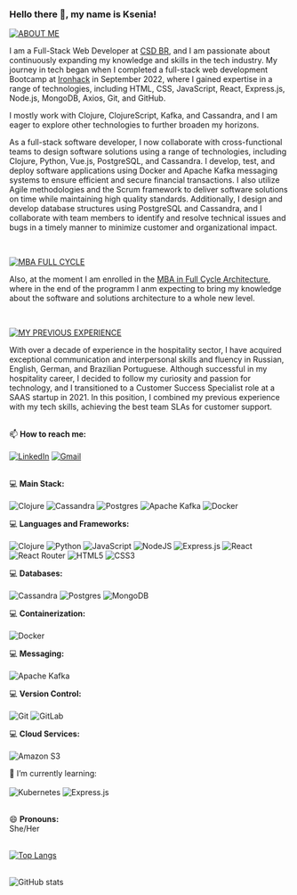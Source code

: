 ### Hello there 👋, my name is Ksenia!

[![ABOUT ME](https://img.shields.io/badge/About%20-Me-blue)](https://fullcycle.com.br/)

I am a Full-Stack Web Developer at [CSD BR](https://csdbr/), and I am passionate about continuously expanding my knowledge and skills in the tech industry. My journey in tech began when I completed a full-stack web development Bootcamp at [Ironhack](https://ironhack.com/) in September 2022, where I gained expertise in a range of technologies, including HTML, CSS, JavaScript, React, Express.js, Node.js, MongoDB, Axios, Git, and GitHub.

I mostly work with Clojure, ClojureScript, Kafka, and Cassandra, and I am eager to explore other technologies to further broaden my horizons.

As a full-stack software developer, I now collaborate with cross-functional teams to design software solutions using a range of technologies, including Clojure, Python, Vue.js, PostgreSQL, and Cassandra. I develop, test, and deploy software applications using Docker and Apache Kafka messaging systems to ensure efficient and secure financial transactions. I also utilize Agile methodologies and the Scrum framework to deliver software solutions on time while maintaining high quality standards. Additionally, I design and develop database structures using PostgreSQL and Cassandra, and I collaborate with team members to identify and resolve technical issues and bugs in a timely manner to minimize customer and organizational impact.

<br>

[![MBA FULL CYCLE](https://img.shields.io/badge/MBA%20-Full%20Cycle%20Architecture-blue)](https://fullcycle.com.br/)

Also, at the moment I am enrolled in the [MBA in Full Cycle Architecture](https://fullcycle.com.br/), where in the end of the programm I anm expecting to bring my knowledge about the software and solutions architecture to a whole new level.

<br>

[![MY PREVIOUS EXPERIENCE](https://img.shields.io/badge/Previous%20-Experience-blue)](https://fullcycle.com.br/)

With over a decade of experience in the hospitality sector, I have acquired exceptional communication and interpersonal skills and fluency in Russian, English, German, and Brazilian Portuguese. Although successful in my hospitality career, I decided to follow my curiosity and passion for technology, and I transitioned to a Customer Success Specialist role at a SAAS startup in 2021. In this position, I combined my previous experience with my tech skills, achieving the best team SLAs for customer support.<br><br>


📫 **How to reach me:** <br><br>
[![LinkedIn](https://img.shields.io/badge/linkedin-%230077B6.svg?style=for-the-badge&logo=linkedin&logoColor=white)](https://www.linkedin.com/in/kseniabusquet/)
[![Gmail](https://img.shields.io/badge/Gmail-D14836?style=for-the-badge&logo=gmail&logoColor=white)](mailto:ksenia.busquet@gmail.com)<br><br>

💻 **Main Stack:**<br><br>
![Clojure](https://img.shields.io/badge/clojure-%230077B6.svg?style=for-the-badge&logo=clojure&logoColor=white)
![Cassandra](https://img.shields.io/badge/cassandra-%230077B6.svg?style=for-the-badge&logo=apachecassandra&logoColor=white)
![Postgres](https://img.shields.io/badge/postgres-%23316192.svg?style=for-the-badge&logo=postgresql&logoColor=white)
![Apache Kafka](https://img.shields.io/badge/kafka-%23181717.svg?style=for-the-badge&logo=apachekafka&logoColor=white)
![Docker](https://img.shields.io/badge/docker-%23316192.svg?style=for-the-badge&logo=docker&logoColor=white)

💻 **Languages and Frameworks:**<br><br>
![Clojure](https://img.shields.io/badge/clojure-%230077B6.svg?style=for-the-badge&logo=clojure&logoColor=white)
![Python](https://img.shields.io/badge/python-3670A0?style=for-the-badge&logo=python&logoColor=ffdd54)
![JavaScript](https://img.shields.io/badge/javascript-%23323330.svg?style=for-the-badge&logo=javascript&logoColor=%23F7DF1E)
![NodeJS](https://img.shields.io/badge/node.js-6DA55F?style=for-the-badge&logo=node.js&logoColor=white)
![Express.js](https://img.shields.io/badge/express.js-%23404d59.svg?style=for-the-badge&logo=express&logoColor=%2361DAFB)
![React](https://img.shields.io/badge/react-%2320232a.svg?style=for-the-badge&logo=react&logoColor=%2361DAFB)
![React Router](https://img.shields.io/badge/React_Router-CA4245?style=for-the-badge&logo=react-router&logoColor=white)
![HTML5](https://img.shields.io/badge/html5-%23E34F26.svg?style=for-the-badge&logo=html5&logoColor=white)
![CSS3](https://img.shields.io/badge/css3-%231572B6.svg?style=for-the-badge&logo=css3&logoColor=white)

💻 **Databases:**<br><br>
![Cassandra](https://img.shields.io/badge/cassandra-%230077B6.svg?style=for-the-badge&logo=apachecassandra&logoColor=white)
![Postgres](https://img.shields.io/badge/postgres-%23316192.svg?style=for-the-badge&logo=postgresql&logoColor=white)
![MongoDB](https://img.shields.io/badge/MongoDB-%234ea94b.svg?style=for-the-badge&logo=mongodb&logoColor=white)

💻 **Containerization:**<br><br>
![Docker](https://img.shields.io/badge/docker-%23316192.svg?style=for-the-badge&logo=docker&logoColor=white)

💻 **Messaging:**<br><br>
![Apache Kafka](https://img.shields.io/badge/kafka-%23181717.svg?style=for-the-badge&logo=apachekafka&logoColor=white)

💻 **Version Control:**<br><br>
![Git](https://img.shields.io/badge/git-%23F05033.svg?style=for-the-badge&logo=git&logoColor=white)
![GitLab](https://img.shields.io/badge/gitlab-%23181717.svg?style=for-the-badge&logo=gitlab&logoColor=white)

💻 **Cloud Services:**<br><br>
![Amazon S3](https://img.shields.io/badge/Amazon%20S3-%23316192.svg?style=for-the-badge&logo=amazons3&logoColor=white)


🌱 I’m currently learning: <br><br>
![Kubernetes](https://img.shields.io/badge/kubernetes-326CE5?style=for-the-badge&logo=kubernetes&logoColor=white)
![Express.js](https://img.shields.io/badge/Amazon%20aws-232F3E.svg?style=for-the-badge&logo=amazonaws&logoColor=%2361DAFB)<br><br>

 😄 **Pronouns:** <br>
 She/Her <br><br>

[![Top Langs](https://github-readme-stats.vercel.app/api/top-langs/?username=kseniabusquet)](https://github.com/anuraghazra/github-readme-stats)<br><br>

![GitHub stats](https://github-readme-stats.vercel.app/api?username=kseniabusquet&show_icons=true&count_private=true&icon_color=64b000)<br><br>
